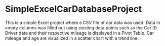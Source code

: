 # SimpleExcelCarDatabaseProject
This is a simple Excel project where a CSV file of car data was used. Data in empty columns was filled out using existing data points such as the Car ID. Driver data and their respective mileage is displayed in a Pivot Table. Car mileage and age are visualized in a scatter chart with a trend line.
